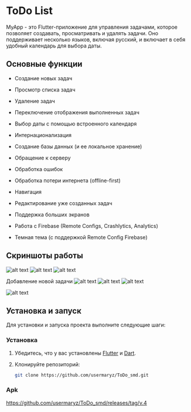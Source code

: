 # ToDo List

MyApp - это Flutter-приложение для управления задачами, которое позволяет создавать, просматривать и удалять задачи. Оно поддерживает несколько языков, включая русский, и включает в себя удобный календарь для выбора даты.

## Основные функции

- Создание новых задач
- Просмотр списка задач
- Удаление задач
- Переключение отображения выполненных задач
- Выбор даты с помощью встроенного календаря

- Интернационализация
- Создание базы данных (и ее локальное хранение)
- Обращение к серверу

- Обработка ошибок
- Обработка потери интернета (offline-first)
- Навигация
- Редактирование уже созданных задач

- Поддержка больших экранов
- Работа с Firebase (Remote Configs, Crashlytics, Analytics)
- Темная тема (с поддержкой Remote Config Firebase)

## Скриншоты работы

![alt text](result_img/список2.png)
![alt text](result_img/список3.png)
![alt text](result_img/список1.png)

Добавление новой задачи
![alt text](result_img/новое1.png)
![alt text](result_img/новое2.png)
![alt text](result_img/новое3.png)

![alt text](result_img/dark_theme.jpg)

## Установка и запуск

Для установки и запуска проекта выполните следующие шаги:

### Установка

1. Убедитесь, что у вас установлены [Flutter](https://flutter.dev/docs/get-started/install) и [Dart](https://dart.dev/get-dart).

2. Клонируйте репозиторий:

   ```sh
   git clone https://github.com/usermaryz/ToDo_smd.git

### Apk 
https://github.com/usermaryz/ToDo_smd/releases/tag/v.4
